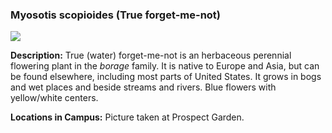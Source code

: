 ### Myosotis scopioides (True forget-me-not)

![](http://www.astro.princeton.edu/~ruixu/fig/Trueforgetmenot.jpg)

**Description:** True (water) forget-me-not is an herbaceous perennial flowering plant in the *borage* family. It is native to Europe and Asia, but can be found elsewhere, including most parts of United States. It grows in bogs and wet places and beside streams and rivers. Blue flowers with yellow/white centers.

**Locations in Campus:** Picture taken at Prospect Garden.
